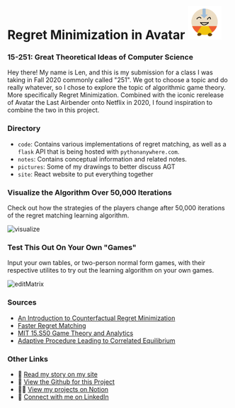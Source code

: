 <h1> Regret Minimization in Avatar
  <img src="./site/src/pictures/aang.png" alt="visualize" height="75"/>
</h1>

### 15-251: Great Theoretical Ideas of Computer Science

Hey there! My name is Len, and this is my submission for a class I was taking
in Fall 2020 commonly called "251". We got to choose a topic and do really whatever,
so I chose to explore the topic of algorithmic game theory. More specifically
Regret Minimization. Combined with the iconic rerelease of Avatar the Last Airbender onto
Netflix in 2020, I found inspiration to combine the two in this project.

### Directory

- `code`: Contains various implementations of regret matching, as well as a `flask` API that is being hosted with `pythonanywhere.com`.
- `notes`: Contains conceptual information and related notes.
- `pictures`: Some of my drawings to better discuss AGT
- `site`: React website to put everything together

### Visualize the Algorithm Over 50,000 Iterations

Check out how the strategies of the players change after 50,000 iterations of the regret matching learning algorithm.

<img src="./pictures/visualize.gif" alt="visualize" height="350"/>

### Test This Out On Your Own "Games"

Input your own tables, or two-person normal form games, with their respective utilites to try out the learning algorithm on your own games.

<img src="./pictures/editMatrix.gif" alt="editMatrix" height="350"/>

### Sources

- [An Introduction to Counterfactual Regret Minimization](http://modelai.gettysburg.edu/2013/cfr/cfr.pdf)
- [Faster Regret Matching](https://arxiv.org/abs/2001.05318)
- [MIT 15.S50 Game Theory and Analytics](https://ocw.mit.edu/courses/sloan-school-of-management/15-s50-poker-theory-and-analytics-january-iap-2015/lecture-notes/MIT15_S50IAP15_L7_GameTheor.pdf)
- [Adaptive Procedure Leading to Correlated Equilibrium](http://www.dklevine.com/archive/refs4572.pdf)

### Other Links

- 👻 [Read my story on my site](https://lenghuang.github.io/)
- 👾 [View the Github for this Project](https://github.com/lenghuang/ATLA-AGT)
- 👨‍💻 [View my projects on Notion](https://www.notion.so/812fbd0d64b448d2a0742703a7434deb/)
- 👔 [Connect with me on LinkedIn](https://linkedin.com/in/len-huang/)
